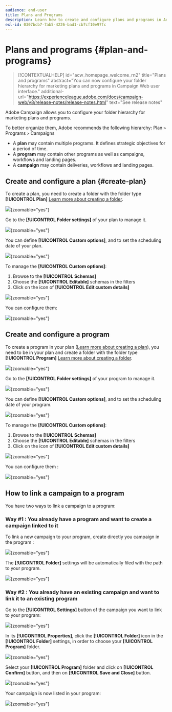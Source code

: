 ```yaml
---
audience: end-user
title: Plans and Programs
description: Learn how to create and configure plans and programs in Adobe Campaign
exl-id: 0307bcb7-7ab5-4226-bad1-cb7cf10e97fc
---
```

# Plans and programs {#plan-and-programs}

>[!CONTEXTUALHELP]
>id="acw_homepage_welcome_rn2"
>title="Plans and programs"
>abstract="You can now configure your folder hierarchy for marketing plans and programs in Campaign Web user interface."
>additional-url="https://experienceleague.adobe.com/docs/campaign-web/v8/release-notes/release-notes.html" text="See release notes"

Adobe Campaign allows you to configure your folder hierarchy for marketing plans and programs.

To better organize them, Adobe recommends the following hierarchy: Plan `>` Programs `>` Campaigns

* A **plan** may contain multiple programs. It defines strategic objectives for a period of time.
* A **program** may contain other programs as well as campaigns, workflows and landing pages.
* A **campaign** may contain deliveries, workflows and landing pages.

## Create and configure a plan {#create-plan}

To create a plan, you need to create a folder with the folder type **[!UICONTROL Plan]** [Learn more about creating a folder](../get-started/work-with-folders.md).

![](assets/plan_create.png){zoomable="yes"}

Go to the **[!UICONTROL Folder settings]** of your plan to manage it. 

![](assets/plan_settings.png){zoomable="yes"}

You can define **[!UICONTROL Custom options]**, and to set the scheduling date of your plan.

![](assets/plan_options.png){zoomable="yes"}

To manage the  **[!UICONTROL Custom options]**:

1. Browse to the **[!UICONTROL Schemas]**
1. Choose the **[!UICONTROL Editable]** schemas in the filters
1. Click on the icon of **[!UICONTROL Edit custom details]**

![](assets/plan_edit.png){zoomable="yes"}

You can configure them: 

![](assets/plan_customfields.png){zoomable="yes"}

## Create and configure a program

To create a program in your plan ([Learn more about creating a plan](#create-plan)), you need to be in your plan and create a folder with the folder type **[!UICONTROL Program]** [Learn more about creating a folder](../get-started/work-with-folders.md).

![](assets/program_create.png){zoomable="yes"}

Go to the **[!UICONTROL Folder settings]** of your program to manage it. 

![](assets/program_settings.png){zoomable="yes"}

You can define **[!UICONTROL Custom options]**, and to set the scheduling date of your program.

![](assets/program_options.png){zoomable="yes"}

To manage the  **[!UICONTROL Custom options]**:

1. Browse to the **[!UICONTROL Schemas]**
1. Choose the **[!UICONTROL Editable]** schemas in the filters
1. Click on the icon of **[!UICONTROL Edit custom details]**

![](assets/program_edit.png){zoomable="yes"}

You can configure them : 

![](assets/program_customfields.png){zoomable="yes"}

## How to link a campaign to a program

You have two ways to link a campaign to a program:

### Way #1 : You already have a program and want to create a campaign linked to it

To link a new campaign to your program, create directly you campaign in the program : 

![](assets/program_campaign_create.png){zoomable="yes"}

The **[!UICONTROL Folder]** settings will be automatically filed with the path to your program.

![](assets/program_campaign_folder.png){zoomable="yes"}

### Way #2 : You already have an existing campaign and want to link it to an existing program

Go to the **[!UICONTROL Settings]** button of the campaign you want to link to your program: 

![](assets/campaign_settings.png){zoomable="yes"}

In its **[!UICONTROL Properties]**, click the **[!UICONTROL Folder]** icon in the **[!UICONTROL Folder]** settings, in order to choose your **[!UICONTROL Program]** folder.

![](assets/campaign_folder.png){zoomable="yes"}

Select your **[!UICONTROL Program]** folder and click on **[!UICONTROL Confirm]** button, and then on **[!UICONTROL Save and Close]** button.

![](assets/campaign_linked.png){zoomable="yes"}

Your campaign is now listed in your program: 

![](assets/campaign_in_program.png){zoomable="yes"}
